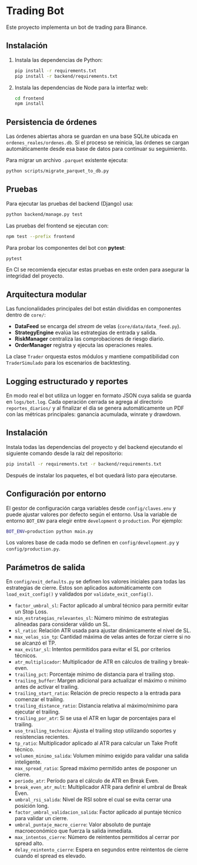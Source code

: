 # Trading Bot

Este proyecto implementa un bot de trading para Binance.

## Instalación

1. Instala las dependencias de Python:
   ```bash
   pip install -r requirements.txt
   pip install -r backend/requirements.txt
   ```
2. Instala las dependencias de Node para la interfaz web:
   ```bash
   cd frontend
   npm install
   ```

## Persistencia de órdenes

Las órdenes abiertas ahora se guardan en una base SQLite ubicada en `ordenes_reales/ordenes.db`. Si el proceso se reinicia, las órdenes se cargan automáticamente desde esa base de datos para continuar su seguimiento.

Para migrar un archivo `.parquet` existente ejecuta:

```bash
python scripts/migrate_parquet_to_db.py
```

## Pruebas

Para ejecutar las pruebas del backend (Django) usa:

```bash
python backend/manage.py test
```

Las pruebas del frontend se ejecutan con:

```bash
npm test --prefix frontend
```
Para probar los componentes del bot con **pytest**:

```bash
pytest
```

En CI se recomienda ejecutar estas pruebas en este orden para asegurar la integridad del proyecto.

## Arquitectura modular

Las funcionalidades principales del bot están divididas en componentes dentro de
`core/`:

- **DataFeed** se encarga del _stream_ de velas (`core/data/data_feed.py`).
- **StrategyEngine** evalúa las estrategias de entrada y salida.
- **RiskManager** centraliza las comprobaciones de riesgo diario.
- **OrderManager** registra y ejecuta las operaciones reales.

La clase `Trader` orquesta estos módulos y mantiene compatibilidad con
`TraderSimulado` para los escenarios de backtesting.

## Logging estructurado y reportes

En modo real el bot utiliza un logger en formato JSON cuya salida se guarda en
`logs/bot.log`. Cada operación cerrada se agrega al directorio
`reportes_diarios/` y al finalizar el día se genera automáticamente un PDF con
las métricas principales: ganancia acumulada, winrate y drawdown.


## Instalación

Instala todas las dependencias del proyecto y del backend ejecutando el
siguiente comando desde la raíz del repositorio:

```bash
pip install -r requirements.txt -r backend/requirements.txt
```

Después de instalar los paquetes, el bot quedará listo para ejecutarse.

## Configuración por entorno

El gestor de configuración carga variables desde `config/claves.env` y puede
ajustar valores por defecto según el entorno. Usa la variable de entorno
`BOT_ENV` para elegir entre `development` o `production`. Por ejemplo:

```bash
BOT_ENV=production python main.py
```

Los valores base de cada modo se definen en `config/development.py` y
`config/production.py`.

## Parámetros de salida

En `config/exit_defaults.py` se definen los valores iniciales para todas las estrategias de cierre. Estos son aplicados automáticamente con `load_exit_config()` y validados por `validate_exit_config()`.

- `factor_umbral_sl`: Factor aplicado al umbral técnico para permitir evitar un Stop Loss.
- `min_estrategias_relevantes_sl`: Número mínimo de estrategias alineadas para considerar válido un SL.
- `sl_ratio`: Relación ATR usada para ajustar dinámicamente el nivel de SL.
- `max_velas_sin_tp`: Cantidad máxima de velas antes de forzar cierre si no se alcanzó el TP.
- `max_evitar_sl`: Intentos permitidos para evitar el SL por criterios técnicos.
- `atr_multiplicador`: Multiplicador de ATR en cálculos de trailing y break-even.
- `trailing_pct`: Porcentaje mínimo de distancia para el trailing stop.
- `trailing_buffer`: Margen adicional para actualizar el máximo o mínimo antes de activar el trailing.
- `trailing_start_ratio`: Relación de precio respecto a la entrada para comenzar el trailing.
- `trailing_distance_ratio`: Distancia relativa al máximo/mínimo para ejecutar el trailing.
- `trailing_por_atr`: Si se usa el ATR en lugar de porcentajes para el trailing.
- `uso_trailing_technico`: Ajusta el trailing stop utilizando soportes y resistencias recientes.
- `tp_ratio`: Multiplicador aplicado al ATR para calcular un Take Profit técnico.
- `volumen_minimo_salida`: Volumen mínimo exigido para validar una salida inteligente.
- `max_spread_ratio`: Spread máximo permitido antes de posponer un cierre.
- `periodo_atr`: Período para el cálculo de ATR en Break Even.
- `break_even_atr_mult`: Multiplicador ATR para definir el umbral de Break Even.
- `umbral_rsi_salida`: Nivel de RSI sobre el cual se evita cerrar una posición long.
- `factor_umbral_validacion_salida`: Factor aplicado al puntaje técnico para validar un cierre.
- `umbral_puntaje_macro_cierre`: Valor absoluto de puntaje macroeconómico que fuerza la salida inmediata.
- `max_intentos_cierre`: Número de reintentos permitidos al cerrar por spread alto.
- `delay_reintento_cierre`: Espera en segundos entre reintentos de cierre cuando el spread es elevado.

